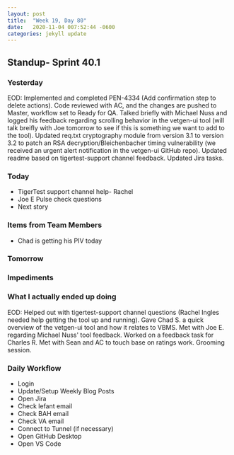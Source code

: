 ```yaml
---
layout: post
title:  "Week 19, Day 80"
date:   2020-11-04 007:52:44 -0600
categories: jekyll update
---
```


## Standup- Sprint 40.1
  
### Yesterday
EOD: Implemented and completed PEN-4334 (Add confirmation step to delete actions). Code reviewed with AC, and the changes are pushed to Master, workflow set to Ready for QA. Talked briefly with Michael Nuss and logged his feedback regarding scrolling behavior in the vetgen-ui tool (will talk breifly with Joe tomorrow to see if this is something we want to add to the tool). Updated req.txt cryptography module from version 3.1 to version 3.2 to patch an RSA decryption/Bleichenbacher timing vulnerability (we received an urgent alert notification in the vetgen-ui GitHub repo). Updated readme based on tigertest-support channel feedback. Updated Jira tasks.

### Today

* TigerTest support channel help- Rachel
* Joe E Pulse check questions
* Next story


### Items from Team Members
* Chad is getting his PIV today

### Tomorrow
 
### Impediments

### What I actually ended up doing
EOD: Helped out with tigertest-support channel questions (Rachel Ingles needed help getting the tool up and running). Gave Chad S. a quick overview of the vetgen-ui tool and how it relates to VBMS. Met with Joe E. regarding Michael Nuss' tool feedback. Worked on a feedback task for Charles R. Met with Sean and AC to touch base on ratings work. Grooming session. 

### Daily Workflow
* Login
* Update/Setup Weekly Blog Posts
* Open Jira
* Check lefant email
* Check BAH email
* Check VA email
* Connect to Tunnel (if necessary)
* Open GitHub Desktop
* Open VS Code

